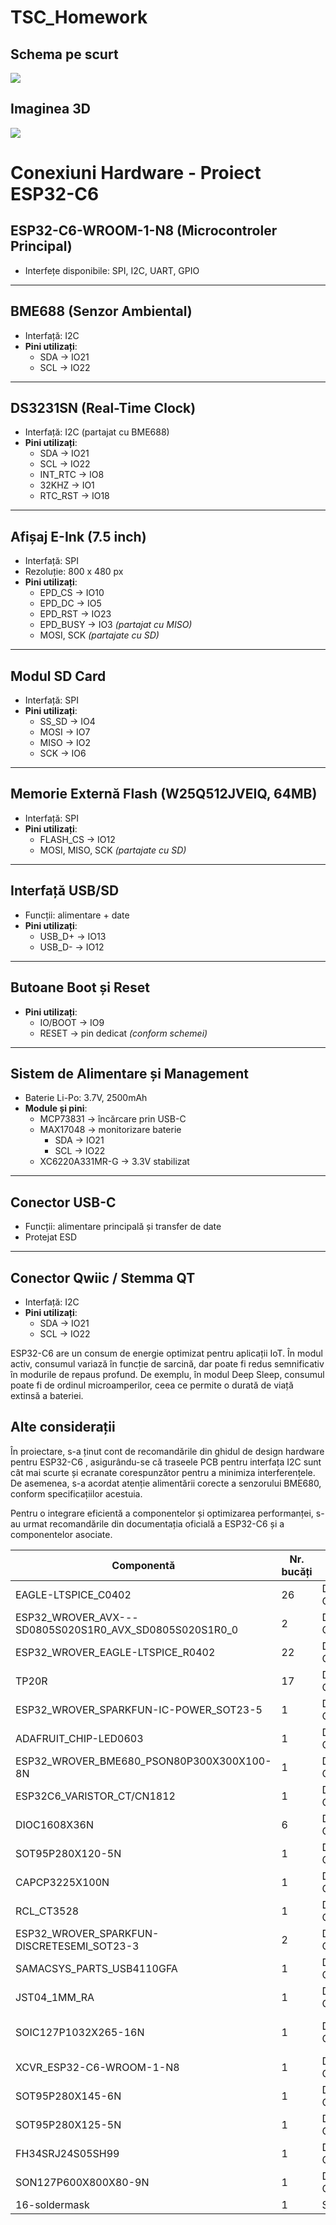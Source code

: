# TSC_Homework
## Schema pe scurt
<img src="https://github.com/robertnen/TSC_Homework/blob/main/Images/schema.svg">
<br>

## Imaginea 3D 
<img src="./Images/screen_reader.png">
<br>

# Conexiuni Hardware - Proiect ESP32-C6

## ESP32-C6-WROOM-1-N8 (Microcontroler Principal)
- Interfețe disponibile: SPI, I2C, UART, GPIO

---

## BME688 (Senzor Ambiental)
- Interfață: I2C  
- **Pini utilizați**:  
  - SDA → IO21  
  - SCL → IO22

---

## DS3231SN (Real-Time Clock)
- Interfață: I2C (partajat cu BME688)  
- **Pini utilizați**:  
  - SDA → IO21  
  - SCL → IO22  
  - INT_RTC → IO8  
  - 32KHZ → IO1  
  - RTC_RST → IO18

---

## Afișaj E-Ink (7.5 inch)
- Interfață: SPI  
- Rezoluție: 800 x 480 px  
- **Pini utilizați**:  
  - EPD_CS → IO10  
  - EPD_DC → IO5  
  - EPD_RST → IO23  
  - EPD_BUSY → IO3 *(partajat cu MISO)*  
  - MOSI, SCK *(partajate cu SD)*

---

## Modul SD Card
- Interfață: SPI  
- **Pini utilizați**:  
  - SS_SD → IO4  
  - MOSI → IO7  
  - MISO → IO2  
  - SCK → IO6

---

## Memorie Externă Flash (W25Q512JVEIQ, 64MB)
- Interfață: SPI  
- **Pini utilizați**:  
  - FLASH_CS → IO12  
  - MOSI, MISO, SCK *(partajate cu SD)*

---

## Interfață USB/SD
- Funcții: alimentare + date  
- **Pini utilizați**:  
  - USB_D+ → IO13  
  - USB_D- → IO12

---

## Butoane Boot și Reset
- **Pini utilizați**:  
  - IO/BOOT → IO9  
  - RESET → pin dedicat *(conform schemei)*

---

## Sistem de Alimentare și Management
- Baterie Li-Po: 3.7V, 2500mAh  
- **Module și pini**:
  - MCP73831 → încărcare prin USB-C  
  - MAX17048 → monitorizare baterie  
    - SDA → IO21  
    - SCL → IO22  
  - XC6220A331MR-G → 3.3V stabilizat

---

## Conector USB-C
- Funcții: alimentare principală și transfer de date  
- Protejat ESD

---

## Conector Qwiic / Stemma QT
- Interfață: I2C  
- **Pini utilizați**:
  - SDA → IO21  
  - SCL → IO22


<p>ESP32-C6 are un consum de energie optimizat pentru aplicații IoT. În modul activ, consumul variază în funcție de sarcină, dar poate fi redus semnificativ în modurile de repaus profund. De exemplu, în modul Deep Sleep, consumul poate fi de ordinul microamperilor, ceea ce permite o durată de viață extinsă a bateriei.</p>

## Alte considerații

<p>În proiectare, s-a ținut cont de recomandările din ghidul de design hardware pentru ESP32-C6 , asigurându-se că traseele PCB pentru interfața I2C sunt cât mai scurte și ecranate corespunzător pentru a minimiza interferențele. De asemenea, s-a acordat atenție alimentării corecte a senzorului BME680, conform specificațiilor acestuia.​

Pentru o integrare eficientă a componentelor și optimizarea performanței, s-au urmat recomandările din documentația oficială a ESP32-C6 și a componentelor asociate.</p>

| Componentă | Nr. bucăți | Nume material | Link către datasheet |
|---|---|---|---|
| EAGLE-LTSPICE_C0402 | 26 | Discrete Component | https://eu.mouser.com/datasheet/2/447/KEM_C1023_X7R_AUTO_SMD-3316698.pdf |
| ESP32_WROVER_AVX---SD0805S020S1R0_AVX_SD0805S020S1R0_0 | 2 | Discrete Component | https://eu.mouser.com/datasheet/2/40/AutoMLCCKAM-3216307.pdf |
| ESP32_WROVER_EAGLE-LTSPICE_R0402 | 22 | Discrete Component | https://eu.mouser.com/datasheet/2/54/cr-1858361.pdf |
| TP20R | 17 | Discrete Component | https://www.koaspeer.com/pdfs/RN73R.pdf |
| ESP32_WROVER_SPARKFUN-IC-POWER_SOT23-5 | 1 | Discrete Component | https://eu.mouser.com/datasheet/2/891/Espressif_Systems_ESP32_WROVER_E_L_0-3049094.pdf |
| ADAFRUIT_CHIP-LED0603 | 1 | Discrete Component | https://www.vishay.com/doc?82437 |
| ESP32_WROVER_BME680_PSON80P300X300X100-8N | 1 | Discrete Component | https://eu.mouser.com/datasheet/2/783/BST_BME680_DS001-1509608.pdf |
| ESP32C6_VARISTOR_CT/CN1812 | 1 | Discrete Component | https://product.tdk.com/system/files/dam/doc/product/protection/voltage/varistor_ctvs/data_sheet/75/db/ctvs_14/ct1210s14bautogx1.pdf |
| DIOC1608X36N | 6 | Discrete Component | https://eu.mouser.com/datasheet/2/802/1703143356438-3483895.pdf |
| SOT95P280X120-5N | 1 | Discrete Component | https://www.onsemi.com/PowerSolutions/product.do?id=MC74VHC1GT32P5T5G |
| CAPCP3225X100N | 1 | Discrete Component | https://eu.mouser.com/datasheet/2/18/2/CAP_CACFSBA1-3557832.pdf |
| RCL_CT3528 | 1 | Discrete Component | https://www.vishay.com/doc?20046 |
| ESP32_WROVER_SPARKFUN-DISCRETESEMI_SOT23-3 | 2 | Discrete Component | https://eu.mouser.com/datasheet/2/891/Espressif_Systems_ESP32_WROVER_E_L_0-3049094.pdf |
| SAMACSYS_PARTS_USB4110GFA | 1 | Discrete Component | https://eu.mouser.com/datasheet/2/837/GCT_USB4120-3159195.pdf |
| JST04_1MM_RA | 1 | Discrete Component | https://eu.mouser.com/datasheet/2/564/eCPT-3475515.pdf |
| SOIC127P1032X265-16N | 1 | Discrete Component | https://www.ti.com/lit/ug/sbou289/sbou289.pdf?ts=1664458800011&ref_url=https%253A%252F%252Fwww.ti.com%252Ftool%252FSURFACE-MOUNT-ADAPTER-EVM%253FkeyMatch%253D%2526tisearch%253Dsearch-everything%2526usecase%253Dhardware |
| XCVR_ESP32-C6-WROOM-1-N8 | 1 | Discrete Component | https://eu.mouser.com/datasheet/2/891/esp32_c6_datasheet_en-3304070.pdf |
| SOT95P280X145-6N | 1 | Discrete Component | https://eu.mouser.com/datasheet/2/414/DIV23-3532318.pdf |
| SOT95P280X125-5N | 1 | Discrete Component | https://eu.mouser.com/datasheet/2/414/DIV23-1551440.pdf |
| FH34SRJ24S05SH99 | 1 | Discrete Component | https://eu.mouser.com/datasheet/2/833/cherry_Rocker_SR_Round_EN-1275415.pdf |
| SON127P600X800X80-9N | 1 | Discrete Component | https://www.ti.com/lit/gpn/tps63710 |
| 16-soldermask | 1 | Steel | https://eu.mouser.com/datasheet/2/58/BPS-DAT-(BB3U)-Datasheet-1282462.pdf |
